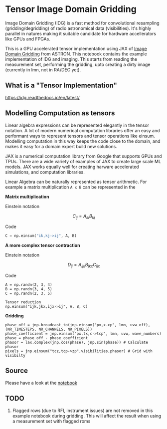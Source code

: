 # Tensor Image Domain Gridding

Image Domain Gridding (IDG) is a fast method for convolutional resampling (gridding/degridding) of radio astronomical data (visibilities). It's highly parallel in natures making it suitable candidate for hardware accellerators like GPUs and FPGAs.

This is a GPU accelerated tensor implementation using JAX of [Image Domain Gridding](https://idg.readthedocs.io/) from ASTRON. This notebook contains the example implementation of IDG and imaging. This starts from reading the measurement set, performing the gridding, upto creating a dirty image (currently in lmn, not in RA/DEC yet).

## What is a "Tensor Implementation"

https://idg.readthedocs.io/en/latest/

## Modelling Computation as tensors

Linear algebra expressions can be represented elegantly in the tensor notation. A lot of modern numerical computation libraries offer an easy and performant ways to represent tensors and tensor operations like einsum. Modelling computation in this way keeps the code close to the domain, and makes it easy for a domain expert build new solutions.

JAX is a numerical computation library from Google that supports GPUs and TPUs. There are a wide variety of examples of JAX to create large scale ML models. JAX works equally well for creating harware accelerated simulations, and computation libraries.

Linear Algebra can be naturally represented as tensor arithmetic. For example a matrix multiplication `A x B` can be represented in the 

**Matrix multiplication**

Einstein notation

$$
C_{ij} = A_{ik} B_{kj}
$$

Code

```py
C = np.einsum("ik,kj->ij", A, B)
```

**A more complex tensor contraction**

Einstein notation

$$
D_{ij} = A_{ijk} B_{jkx} C_{ijx}
$$

Code

```
A = np.randn(2, 3, 4)
B = np.randn(3, 4, 5)
C = np.randn(2, 3, 5)

Tensor reduction
np.einsum("ijk,jkx,ijx->ij", A, B, C)
```

**Gridding**

```
phase_off = jnp.broadcast_to(jnp.einsum("px,x->p", lmn, uvw_off), (NR_TIMESTEPS, NR_CHANNELS, NR_PIXELS))
phase_coefficient = jnp.einsum("px,tx,c->tcp", lmn, uvw, wave_numbers)
phase = phase_off - phase_coefficient
phasor = lax.complex(jnp.cos(phase), jnp.sin(phase)) # Calculate phasor
pixels = jnp.einsum("tcz,tcp->zp",visibilities,phasor) # Grid with visibilty

```

## Source

Please have a look at the [notebook](./Tensor_Clean.ipynb)

## TODO

1. Flagged rows (due to RFI, instrument issues) are not removed in this example notebook during gridding. This will affect the result when using a measurement set with flagged roms
